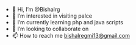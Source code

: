 - 👋 Hi, I’m @Bishalrg
- 👀 I’m interested in visiting palce 
- 🌱 I’m currently learning php and java scripts
- 💞️ I’m looking to collaborate on 
- 📫 How to reach me bishalregmi13@gmail.com

<!---
Bishalrg/Bishalrg is a ✨ special ✨ repository because its `README.md` (this file) appears on your GitHub profile.
You can click the Preview link to take a look at your changes.
--->
